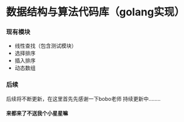 # 数据结构与算法代码库（golang实现）

### 现有模块
* 线性查找（包含测试模块）
* 选择排序
* 插入排序
* 动态数组

### 后续
后续将不断更新，在这里首先先感谢一下bobo老师
持续更新中........
#### 来都来了不送我个小星星嘛
